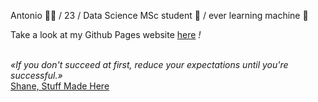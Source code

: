 Antonio ✌🏻 / 23 / Data Science MSc student 🌱 / ever learning machine 🧠

Take a look at my Github Pages website [here](https://synchroazel.github.io) *!*


<br>*«If you don't succeed at first, reduce your expectations until you're successful.»*
<br>[Shane, Stuff Made Here](https://www.youtube.com/watch?v=WsPHBD5NsS0)
